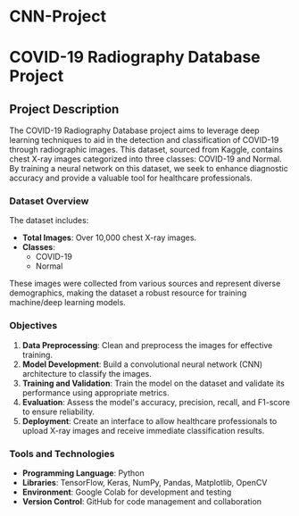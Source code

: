 # CNN-Project

# COVID-19 Radiography Database Project

## Project Description

The COVID-19 Radiography Database project aims to leverage deep learning techniques to aid in the detection and classification of COVID-19 through radiographic images. This dataset, sourced from Kaggle, contains chest X-ray images categorized into three classes: COVID-19 and Normal. By training a neural network on this dataset, we seek to enhance diagnostic accuracy and provide a valuable tool for healthcare professionals.

### Dataset Overview

The dataset includes:
- **Total Images**: Over 10,000 chest X-ray images.
- **Classes**:
  - COVID-19
  - Normal

These images were collected from various sources and represent diverse demographics, making the dataset a robust resource for training machine/deep learning models.

### Objectives

1. **Data Preprocessing**: Clean and preprocess the images for effective training.
2. **Model Development**: Build a convolutional neural network (CNN) architecture to classify the images.
3. **Training and Validation**: Train the model on the dataset and validate its performance using appropriate metrics.
4. **Evaluation**: Assess the model's accuracy, precision, recall, and F1-score to ensure reliability.
5. **Deployment**: Create an interface to allow healthcare professionals to upload X-ray images and receive immediate classification results.

### Tools and Technologies

- **Programming Language**: Python
- **Libraries**: TensorFlow, Keras, NumPy, Pandas, Matplotlib, OpenCV
- **Environment**: Google Colab for development and testing
- **Version Control**: GitHub for code management and collaboration



